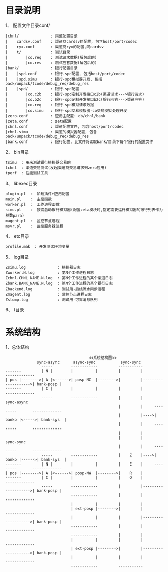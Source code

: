 目录说明
====

1、 配置文件目录conf/
    
    |chnl/              : 渠道配置目录
    |    cardsv.conf    : 渠道商cardsv的配置, 包含host/port/codec
    |    ryx.conf       : 渠道商ryx的配置,同cardsv
    |    t/             : 测试目录
    |        |co.req    : 测试请求数据(解包后的)
    |        |co.res    : 测试应答数据(解包后的)
    |bank/              : 银行配置目录
    |    |spd.conf      : 银行-spd配置, 包括host/port/codec
    |    |spd.simu      : 银行-spd模拟器开发, 包括pack/unpack/tcode/debug_req/debug_res
    |    |spd/          : 银行-spd配置
    |        |co.c2b    : 银行-spd定制开发接口c2b(渠道请求--->银行请求)
    |        |co.b2c    : 银行-spd定制开发接口b2c(银行应答--->渠道应答)
    |        |co.req    : 银行-spd模拟请求数据
    |        |co.simu   : 银行-spd交易模拟器-co交易模拟处理开发
    |zero.conf          : 应用主配置: db/chnl/bank
    |zeta.conf          : zeta配置
    |chnl.conf          : 渠道配置文件, 包含host/port/codec
    |chnl.simu          : 渠道的模拟器配置, 包含pack/unpack/tcode/debug_req/debug_res
    |bank.conf          : 银行配置, 此文件将读取bank/目录下每个银行的配置文件

2、 bin目录

    tsimu  : 用来测试银行模拟器交易的
    tchnl  : 渠道交易测试(发起渠道商交易请求到zero应用)
    tperf  : 性能测试工具

3、 libexec目录

    plugin.pl  :  加载插件+应用配置
    main.pl    :  主控函数
    worker.pl  :  工作进程函数
    simu.pl    :  按需启动银行模拟器(配置zeta模块时,指定需要运行模拟器的银行列表作为参数para)
    magent.pl  :  监控节点进程
    msvr.pl    :  监控服务器进程

4、 etc目录

    profile.mak  : 开发测试环境变量
    
5、 log目录
    
    Zsimu.log              : 模拟器日志
    Zworker.N.log          : 第N个工作进程日志
    Zchnl.CHNL_NAME.N.log  : 第N个工作进程的某个渠道日志
    Zbank.BANK_NAME.N.log  : 第N个工作进程的某个银行日志
    Zbackend.log           : 测试用-后线流水同步进程
    Zmagent.log            : 监控节点进程日志
    Zstomp.log             : 测试用-可靠消息队列

6、 t目录


系统结构
====

1、总体结构
    
                                         <<系统结构图>>
                  sync-async      async-sync           sync-sync
                    -----        ------------         -----------
    -------         | N |        |          |         |         |                     -------------
    | pos |-------->| A |<------>| posp-NC  |-------->|         |-------------------->| bank-posp |
    -------         | C |        |          |         |         |                     -------------
                    -----        ------------         |         |     sync-async
                                                      |         |     ---------       -------------
                                                      |         |---->| bankp |<----->| bank-sys  |
                                                      |         |     ---------       -------------
                                                      |         |
                                                      |         |     sync-sync
                                                      |         |     ---------       -------------
                    -----        ------------         |    Z    |---->| bankp |------>| bank-sys  | 
    -------         | N |        |          |         |    E    |     ---------       -------------
    | pos |-------->| A |<------>| posp-NW  |-------->|    R    |
    -------         | C |        |          |         |    O    |                     -------------
                    -----        ------------         |         |-------------------->| bank-posp |
                                 ------------         |         |                     -------------
                                 |          |         |         |
                                 | ext-posp |-------->|         |                     -------------
                                 |          |         |         |-------------------->| bank-posp |
                                 ------------         |         |                     -------------
                                 ------------         |         |
                                 |          |         |         |                     -------------
                                 | ext-posp |-------->|         |-------------------->| bank-posp |
                                 |          |         |         |                     -------------
                                 ------------         -----------
                                                     
    
